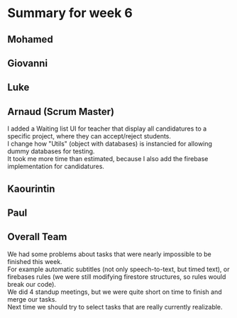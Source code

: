 # Summary for week 6

## Mohamed

## Giovanni

## Luke 

## Arnaud (Scrum Master)
I added a Waiting list UI for teacher that display all candidatures to a specific project, where they can accept/reject students.  
I change how "Utils" (object with databases) is instancied for allowing dummy databases for testing.  
It took me more time than estimated, because I also add the firebase implementation for candidatures.

## Kaourintin 

## Paul

## Overall Team
We had some problems about tasks that were nearly impossible to be finished this week.  
For example automatic subtitles (not only speech-to-text, but timed text), or firebases rules (we were still modifying firestore structures, so rules would break our code).  
We did 4 standup meetings, but we were quite short on time to finish and merge our tasks.  
Next time we should try to select tasks that are really currently realizable.
